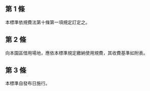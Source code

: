 第 1 條
-------
本標準依規費法第十條第一項規定訂定之。

第 2 條
-------
向本園區借用場地，應依本標準規定繳納使用規費，其收費基準如附表。

第 3 條
-------
本標準自發布日施行。

